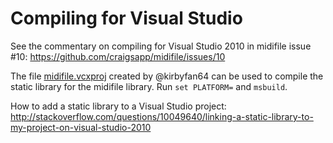 Compiling for Visual Studio
============================

See the commentary on compiling for Visual Studio 2010 in midifile issue #10:
     https://github.com/craigsapp/midifile/issues/10

The file [midifile.vcxproj](midifile.vcxproj) created by @kirbyfan64 can be 
used to compile the static library for the midifile library. 
Run `set PLATFORM=` and `msbuild`.

How to add a static library to a Visual Studio project:
   http://stackoverflow.com/questions/10049640/linking-a-static-library-to-my-project-on-visual-studio-2010



